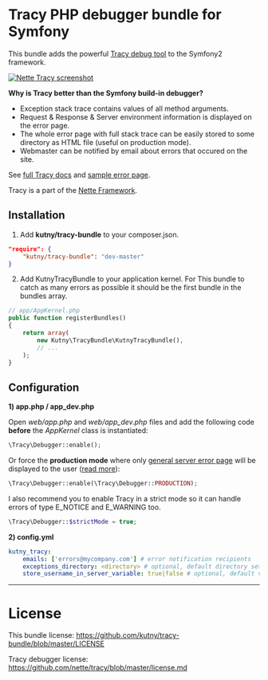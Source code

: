 Tracy PHP debugger bundle for Symfony
=====================================

This bundle adds the powerful [Tracy debug tool](https://github.com/nette/tracy) to the Symfony2 framework.

[![Nette Tracy screenshot](http://nette.github.io/tracy/images/tracy-exception.png)](http://nette.github.io/tracy/tracy-exception.html)

**Why is Tracy better than the Symfony build-in debugger?**

* Exception stack trace contains values of all method arguments.
* Request & Response & Server environment information is displayed on the error page.
* The whole error page with full stack trace can be easily stored to some directory as HTML file (useful on production mode).
* Webmaster can be notified by email about errors that occured on the site.

See [full Tracy docs](https://github.com/nette/tracy) and [sample error page](http://nette.github.io/tracy/tracy-exception.html).

Tracy is a part of the [Nette Framework](http://nette.org/).

Installation
------------

1) Add __kutny/tracy-bundle__ to your composer.json.

~~~~~ json
"require": {
    "kutny/tracy-bundle": "dev-master"
}
~~~~~

2) Add KutnyTracyBundle to your application kernel.
For This bundle to catch as many errors as possible it should be the first bundle in the bundles array.

~~~~~ php
// app/AppKernel.php
public function registerBundles()
{
    return array(
        new Kutny\TracyBundle\KutnyTracyBundle(),
        // ...
    );
}
~~~~~

Configuration
-------------

**1) app.php / app_dev.php**

Open *web/app.php* and *web/app_dev.php* files and add the following code **before** the _AppKernel_ class is instantiated:

~~~~~ php
\Tracy\Debugger::enable();
~~~~~

Or force the **production mode** where only [general server error page](http://nette.github.io/tracy/images/tracy-error2.png) will be displayed to the user ([read more](https://github.com/nette/tracy#production-mode-and-error-logging)):

~~~~~ php
\Tracy\Debugger::enable(\Tracy\Debugger::PRODUCTION);
~~~~~

I also recommend you to enable Tracy in a strict mode so it can handle errors of type E_NOTICE and E_WARNING too.

~~~~~ php
\Tracy\Debugger::$strictMode = true;
~~~~~

**2) config.yml**

~~~~~ yaml
kutny_tracy:
    emails: ['errors@mycompany.com'] # error notification recipients
    exceptions_directory: <directory> # optional, default directory set to %kernel.logs_dir%/exceptions
    store_username_in_server_variable: true|false # optional, default value = false; stores username of logged user in $_SERVER['SYMFONY_USERNAME'] - helps you to find out which user encountered the error

~~~~~

-------------

License
=======

This bundle license: https://github.com/kutny/tracy-bundle/blob/master/LICENSE

Tracy debugger license: https://github.com/nette/tracy/blob/master/license.md